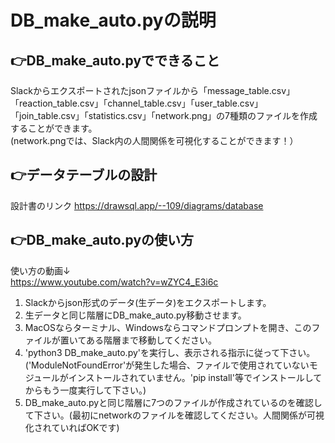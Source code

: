 # DB_make_auto.pyの説明
## 👉DB_make_auto.pyでできること
Slackからエクスポートされたjsonファイルから「message_table.csv」「reaction_table.csv」「channel_table.csv」「user_table.csv」「join_table.csv」「statistics.csv」「network.png」の7種類のファイルを作成することができます。  
(network.pngでは、Slack内の人間関係を可視化することができます！）  
## 👉データテーブルの設計
設計書のリンク
https://drawsql.app/--109/diagrams/database  

## 👉DB_make_auto.pyの使い方
使い方の動画↓  
https://www.youtube.com/watch?v=wZYC4_E3i6c   
1. Slackからjson形式のデータ(生データ)をエクスポートします。  
1. 生データと同じ階層にDB_make_auto.py移動させます。  
1. MacOSならターミナル、Windowsならコマンドプロンプトを開き、このファイルが置いてある階層まで移動してください。  
1. 'python3 DB_make_auto.py'を実行し、表示される指示に従って下さい。  
('ModuleNotFoundError'が発生した場合、ファイルで使用されていないモジュールがインストールされていません。'pip install'等でインストールしてからもう一度実行して下さい。)  
1. DB_make_auto.pyと同じ階層に7つのファイルが作成されているのを確認して下さい。(最初にnetworkのファイルを確認してください。人間関係が可視化されていればOKです)

